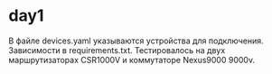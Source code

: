 # day1
В файле devices.yaml указываются устройства для подключения.
Зависимости в  requirements.txt.
Тестировалось на двух маршрутизаторах CSR1000V и коммутаторе Nexus9000 9000v.
